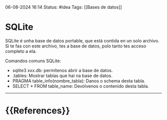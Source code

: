06-08-2024 16:14
Status: #idea
Tags: [[Bases de datos]]

# SQLite

SQLite é unha base de datos portable, que está contida en un solo archivo. Si te fas con este archivo, tes a base de datos, polo tanto tes acceso completo a ela.

Comandos comuns SQLite:
- sqlite3 xxx.db: permítenos abrir a base de datos.
- .tables: Mostrar tablas que hai na base de datos.
- PRAGMA table_info(nombre_tabla): Danos o schema desta tabla.
- SELECT * FROM table_name: Devólvenos o contenido desta tabla.






---
# {{References}}
